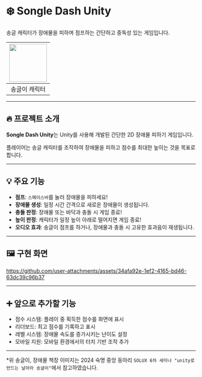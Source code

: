 # ❄️ Songle Dash Unity
송글 캐릭터가 장애물을 피하며 점프하는 간단하고 중독성 있는 게임입니다.

| <img src="https://github.com/user-attachments/assets/58f51dc2-79be-407c-a0dd-907f0ec17093" width="100"> |
|:--:|
| 송글이 캐릭터 |
---

## 🔥 프로젝트 소개
**Songle Dash Unity**는 Unity를 사용해 개발된 간단한 2D 장애물 피하기 게임입니다. 

플레이어는 송글 캐릭터를 조작하여 장애물을 피하고 점수를 최대한 높이는 것을 목표로 합니다.

---

## 💡 주요 기능
- **점프**: `스페이스바`를 눌러 장애물을 피하세요!
- **장애물 생성**: 일정 시간 간격으로 새로운 장애물이 생성됩니다.
- **충돌 판정**: 장애물 또는 바닥과 충돌 시 게임 종료!
- **높이 판정**: 캐릭터가 일정 높이 아래로 떨어지면 게임 종료!
- **오디오 효과**: 송글이 점프를 하거나, 장애물과 충돌 시 고유한 효과음이 재생됩니다.

---

## 🖼️ 구현 화면
https://github.com/user-attachments/assets/34afa92e-1ef2-4165-bd46-63dc39c96b37


---

## ➕ 앞으로 추가할 기능
- 점수 시스템: 플레이 중 획득한 점수를 화면에 표시
- 리더보드: 최고 점수를 기록하고 표시
- 레벨 시스템: 장애물 속도를 증가시키는 난이도 설정
- 모바일 지원: 모바일 환경에서의 터치 기반 조작 추가

---

*위 송글이, 장애물 책장 이미지는 2024 숙명 중앙 동아리 `SOLUX 6차 세미나 "unity로 만드는 날아라 송글이"`에서 참고하였습니다.
